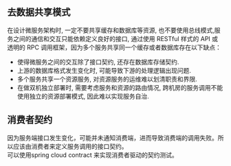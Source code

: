 ## 去数据共享模式
在设计微服务架构时, 一定不要共享缓存和数据库等资源, 也不要使用总线模式,服务之间的通信和交互只能依赖定义良好的接口,
 通过使用 RESTful 样式的 API 或透明的 RPC 调用框架，因为多个服务共享同一个缓存或者数据库存在以下缺点：  
 + 使得微服务之间的交互除了接口契约, 还存在数据库存储契约.
 + 上游的数据库格式发生变化时, 可能导致下游的处理逻辑出现问题.
 + 多个服务共享一个资源服务, 对资源服务的运维难以划清职责和界限.
 + 在做双机独立部署时, 需要考虑服务和资源的路由情况, 跨机房的服务调用不能使用独立的资源部署模式, 因此难以实现服务自治.  
 ## 消费者契约
 因为服务端接口发生变化，可能并未通知消费端，进而导致消费端的调用失败。所以应该由消费者来定义服务调用的接口契约。  
 可以使用spring cloud contract 来实现消费者驱动的契约测试。
 
